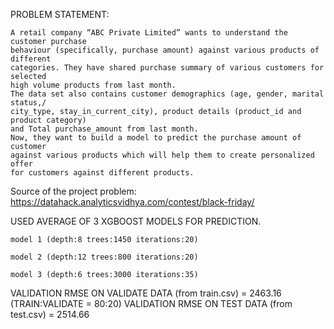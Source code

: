 
PROBLEM STATEMENT:

    A retail company “ABC Private Limited” wants to understand the customer purchase 
    behaviour (specifically, purchase amount) against various products of different
    categories. They have shared purchase summary of various customers for selected 
    high volume products from last month.
    The data set also contains customer demographics (age, gender, marital status,/
    city_type, stay_in_current_city), product details (product_id and product category)
    and Total purchase_amount from last month.
    Now, they want to build a model to predict the purchase amount of customer 
    against various products which will help them to create personalized offer 
    for customers against different products.
	
Source of the project problem: https://datahack.analyticsvidhya.com/contest/black-friday/

USED AVERAGE OF 3 XGBOOST MODELS FOR PREDICTION.

	model 1 (depth:8 trees:1450 iterations:20)

	model 2 (depth:12 trees:800 iterations:20)

	model 3 (depth:6 trees:3000 iterations:35)

VALIDATION RMSE ON VALIDATE DATA (from train.csv) = 2463.16 (TRAIN:VALIDATE = 80:20)
VALIDATION RMSE ON TEST DATA (from test.csv) = 2514.66 
